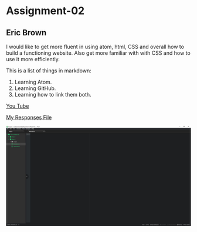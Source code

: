 # Assignment-02
## Eric Brown

I would like to get more fluent in using atom, html, CSS and overall how to build
a functioning website. Also get more familiar with with CSS and how to use it
more efficiently.

This is a list of things in markdown:


1. Learning Atom.
2. Learning GitHub.
3. Learning how to link them both.

[You Tube](https://www.youtube.com/)

[My Responses File](./responses.txt)

![My Screenshot](./images/Screenshot.JPG)
